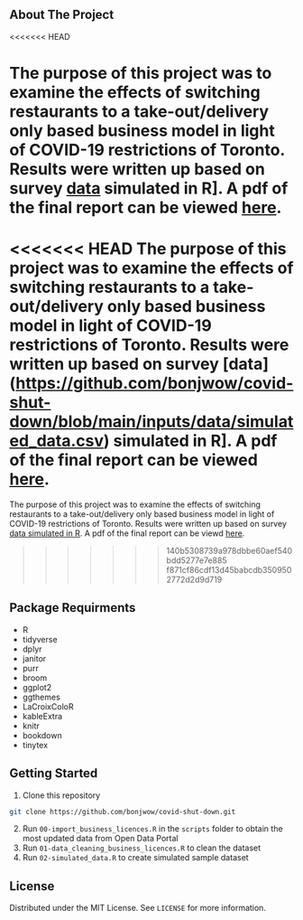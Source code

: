 ## About The Project
<<<<<<< HEAD

The purpose of this project was to examine the effects of switching restaurants to a take-out/delivery only based business model in light of COVID-19 restrictions of Toronto. Results were written up based on survey [data](https://github.com/bonjwow/covid-shut-down/blob/main/inputs/data/simulated_data.csv) simulated in R]. A pdf of the final report can be viewed [here](https://github.com/bonjwow/covid-shut-down/blob/main/outputs/paper/paper.pdf).
=======
<<<<<<< HEAD
The purpose of this project was to examine the effects of switching restaurants to a take-out/delivery only based business model in light of COVID-19 restrictions of Toronto. Results were written up based on survey [data] (https://github.com/bonjwow/covid-shut-down/blob/main/inputs/data/simulated_data.csv) simulated in R]. A pdf of the final report can be viewed [here](https://github.com/bonjwow/covid-shut-down/blob/main/outputs/paper/paper.pdf).
=======
The purpose of this project was to examine the effects of switching restaurants to a take-out/delivery only based business model in light of COVID-19 restrictions of Toronto. Results were written up based on survey [data simulated in R](https://github.com/bonjwow/covid-shut-down/blob/main/inputs/data/simulated_data.csv). A pdf of the final report can be viewd [here](https://github.com/bonjwow/covid-shut-down/blob/main/outputs/paper/paper.pdf).
>>>>>>> 140b5308739a978dbbe60aef540bdd5277e7e885
>>>>>>> f871cf86cdf13d45babcdb3509502772d2d9d719

## Package Requirments
* R
* tidyverse
* dplyr
* janitor
* purr
* broom
* ggplot2
* ggthemes
* LaCroixColoR
* kableExtra
* knitr
* bookdown
* tinytex

## Getting Started
1. Clone this repository
  ```sh
  git clone https://github.com/bonjwow/covid-shut-down.git
  ```
2. Run `00-import_business_licences.R` in the `scripts` folder to obtain the most updated data from Open Data Portal
3. Run `01-data_cleaning_business_licences.R` to clean the dataset
4. Run `02-simulated_data.R` to create simulated sample dataset

## License
Distributed under the MIT License. See `LICENSE` for more information.
